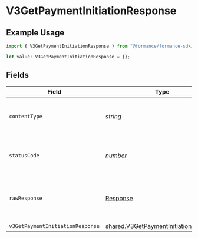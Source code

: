 # V3GetPaymentInitiationResponse

## Example Usage

```typescript
import { V3GetPaymentInitiationResponse } from "@formance/formance-sdk/sdk/models/operations";

let value: V3GetPaymentInitiationResponse = {};
```

## Fields

| Field                                                                                                 | Type                                                                                                  | Required                                                                                              | Description                                                                                           |
| ----------------------------------------------------------------------------------------------------- | ----------------------------------------------------------------------------------------------------- | ----------------------------------------------------------------------------------------------------- | ----------------------------------------------------------------------------------------------------- |
| `contentType`                                                                                         | *string*                                                                                              | :heavy_check_mark:                                                                                    | HTTP response content type for this operation                                                         |
| `statusCode`                                                                                          | *number*                                                                                              | :heavy_check_mark:                                                                                    | HTTP response status code for this operation                                                          |
| `rawResponse`                                                                                         | [Response](https://developer.mozilla.org/en-US/docs/Web/API/Response)                                 | :heavy_check_mark:                                                                                    | Raw HTTP response; suitable for custom response parsing                                               |
| `v3GetPaymentInitiationResponse`                                                                      | [shared.V3GetPaymentInitiationResponse](../../../sdk/models/shared/v3getpaymentinitiationresponse.md) | :heavy_minus_sign:                                                                                    | OK                                                                                                    |
